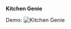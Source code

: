 
**Kitchen Genie**

Demo:
![Kitchen Genie](https://user-images.githubusercontent.com/74607544/129787258-f08b700a-1756-4113-ab0a-03f3acff55f3.gif)
